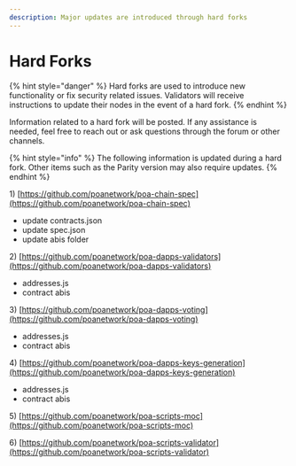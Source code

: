 ```yaml
---
description: Major updates are introduced through hard forks
---
```


# Hard Forks

{% hint style="danger" %}
Hard forks are used to introduce new functionality or fix security related issues. Validators will receive instructions to update their nodes in the event of a hard fork.
{% endhint %}

Information related to a hard fork will be posted. If any assistance is needed, feel free to reach out or ask questions through the forum or other channels.

{% hint style="info" %}
The following information is updated during a hard fork. Other items such as the Parity version may also require updates.
{% endhint %}

1\) [https://github.com/poanetwork/poa-chain-spec](https://github.com/poanetwork/poa-chain-spec)

* update contracts.json
* update spec.json
* update abis folder

2\) [https://github.com/poanetwork/poa-dapps-validators](https://github.com/poanetwork/poa-dapps-validators)

* addresses.js
* contract abis

3\) [https://github.com/poanetwork/poa-dapps-voting](https://github.com/poanetwork/poa-dapps-voting)

* addresses.js
* contract abis

4\) [https://github.com/poanetwork/poa-dapps-keys-generation](https://github.com/poanetwork/poa-dapps-keys-generation)

* addresses.js
* contract abis

5\) [https://github.com/poanetwork/poa-scripts-moc](https://github.com/poanetwork/poa-scripts-moc)

6\) [https://github.com/poanetwork/poa-scripts-validator](https://github.com/poanetwork/poa-scripts-validator)

